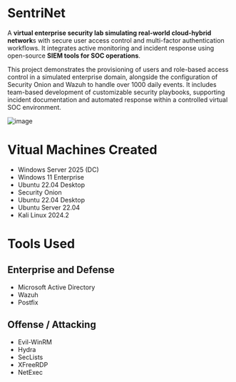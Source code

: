 # SentriNet
 
A **virtual enterprise security lab simulating real-world cloud-hybrid network**s with secure user access control and multi-factor authentication workflows. It integrates active monitoring and incident response using open-source **SIEM tools for SOC operations**.

This project demonstrates the provisioning of users and role-based access control in a simulated enterprise domain, alongside the configuration of Security Onion and Wazuh to handle over 1000 daily events. It includes team-based development of customizable security playbooks, supporting incident documentation and automated response within a controlled virtual SOC environment.

![image](https://github.com/user-attachments/assets/280baeea-cd1c-4dd4-b3c5-4082f688de2b)


# Vitual Machines Created
 * Windows Server 2025 (DC)
 * Windows 11 Enterprise
 * Ubuntu 22.04 Desktop
 * Security Onion
 * Ubuntu 22.04 Desktop
 * Ubuntu Server 22.04
 * Kali Linux 2024.2

# Tools Used
 ## Enterprise and Defense
  * Microsoft Active Directory
  * Wazuh
  * Postfix
    
 ## Offense / Attacking
  * Evil-WinRM
  * Hydra
  * SecLists
  * XFreeRDP
  * NetExec
